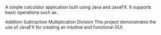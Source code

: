 A simple calculator application built using Java and JavaFX. It supports basic operations such as:

Addition
Subtraction
Multiplication
Division
This project demonstrates the use of JavaFX for creating an intuitive and functional GUI.
